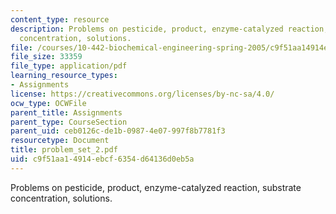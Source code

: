 ```yaml
---
content_type: resource
description: Problems on pesticide, product, enzyme-catalyzed reaction, substrate
  concentration, solutions.
file: /courses/10-442-biochemical-engineering-spring-2005/c9f51aa14914ebcf6354d64136d0eb5a_problem_set_2.pdf
file_size: 33359
file_type: application/pdf
learning_resource_types:
- Assignments
license: https://creativecommons.org/licenses/by-nc-sa/4.0/
ocw_type: OCWFile
parent_title: Assignments
parent_type: CourseSection
parent_uid: ceb0126c-de1b-0987-4e07-997f8b7781f3
resourcetype: Document
title: problem_set_2.pdf
uid: c9f51aa1-4914-ebcf-6354-d64136d0eb5a
---
```

Problems on pesticide, product, enzyme-catalyzed reaction, substrate concentration, solutions.